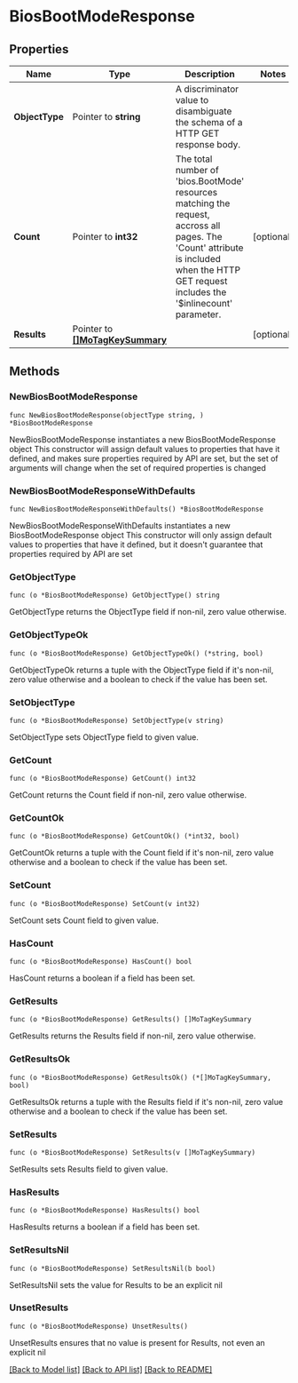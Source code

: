 # BiosBootModeResponse

## Properties

Name | Type | Description | Notes
------------ | ------------- | ------------- | -------------
**ObjectType** | Pointer to **string** | A discriminator value to disambiguate the schema of a HTTP GET response body. | 
**Count** | Pointer to **int32** | The total number of &#39;bios.BootMode&#39; resources matching the request, accross all pages. The &#39;Count&#39; attribute is included when the HTTP GET request includes the &#39;$inlinecount&#39; parameter. | [optional] 
**Results** | Pointer to [**[]MoTagKeySummary**](mo.TagKeySummary.md) |  | [optional] 

## Methods

### NewBiosBootModeResponse

`func NewBiosBootModeResponse(objectType string, ) *BiosBootModeResponse`

NewBiosBootModeResponse instantiates a new BiosBootModeResponse object
This constructor will assign default values to properties that have it defined,
and makes sure properties required by API are set, but the set of arguments
will change when the set of required properties is changed

### NewBiosBootModeResponseWithDefaults

`func NewBiosBootModeResponseWithDefaults() *BiosBootModeResponse`

NewBiosBootModeResponseWithDefaults instantiates a new BiosBootModeResponse object
This constructor will only assign default values to properties that have it defined,
but it doesn't guarantee that properties required by API are set

### GetObjectType

`func (o *BiosBootModeResponse) GetObjectType() string`

GetObjectType returns the ObjectType field if non-nil, zero value otherwise.

### GetObjectTypeOk

`func (o *BiosBootModeResponse) GetObjectTypeOk() (*string, bool)`

GetObjectTypeOk returns a tuple with the ObjectType field if it's non-nil, zero value otherwise
and a boolean to check if the value has been set.

### SetObjectType

`func (o *BiosBootModeResponse) SetObjectType(v string)`

SetObjectType sets ObjectType field to given value.


### GetCount

`func (o *BiosBootModeResponse) GetCount() int32`

GetCount returns the Count field if non-nil, zero value otherwise.

### GetCountOk

`func (o *BiosBootModeResponse) GetCountOk() (*int32, bool)`

GetCountOk returns a tuple with the Count field if it's non-nil, zero value otherwise
and a boolean to check if the value has been set.

### SetCount

`func (o *BiosBootModeResponse) SetCount(v int32)`

SetCount sets Count field to given value.

### HasCount

`func (o *BiosBootModeResponse) HasCount() bool`

HasCount returns a boolean if a field has been set.

### GetResults

`func (o *BiosBootModeResponse) GetResults() []MoTagKeySummary`

GetResults returns the Results field if non-nil, zero value otherwise.

### GetResultsOk

`func (o *BiosBootModeResponse) GetResultsOk() (*[]MoTagKeySummary, bool)`

GetResultsOk returns a tuple with the Results field if it's non-nil, zero value otherwise
and a boolean to check if the value has been set.

### SetResults

`func (o *BiosBootModeResponse) SetResults(v []MoTagKeySummary)`

SetResults sets Results field to given value.

### HasResults

`func (o *BiosBootModeResponse) HasResults() bool`

HasResults returns a boolean if a field has been set.

### SetResultsNil

`func (o *BiosBootModeResponse) SetResultsNil(b bool)`

 SetResultsNil sets the value for Results to be an explicit nil

### UnsetResults
`func (o *BiosBootModeResponse) UnsetResults()`

UnsetResults ensures that no value is present for Results, not even an explicit nil

[[Back to Model list]](../README.md#documentation-for-models) [[Back to API list]](../README.md#documentation-for-api-endpoints) [[Back to README]](../README.md)


